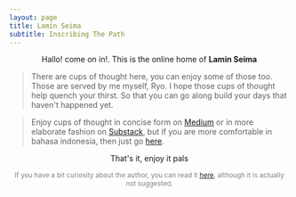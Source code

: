 ```yaml
---
layout: page
title: Lamin Seima
subtitle: Inscribing The Path
---
```

<p style="text-align:center;">Hallo! come on in!. This is the online home of <b>Lamin Seima</b></p>

> There are cups of thought here, you can enjoy some of those too. Those are served by me myself, Ryo.
> I hope those cups of thought help quench your thirst.
> So that you can go along build your days that haven't happened yet. 

> Enjoy cups of thought in concise form on [Medium](https://medium.com/@laminseima) 
> or in more elaborate fashion on [Substack](https://laminseima.substack.com), 
> but if you are more comfortable in bahasa indonesia, then just go [here](https://laminseima.github.io/about/).

<p style="text-align: center;">That's it, enjoy it pals</p>

<p style="text-align:center;color:grey;font-size:12px;">
If you have a bit curiosity about the author, 
you can read it <a href="https://laminseima.github.io/about/">here</a>,
although it is actually not suggested.
</p>
